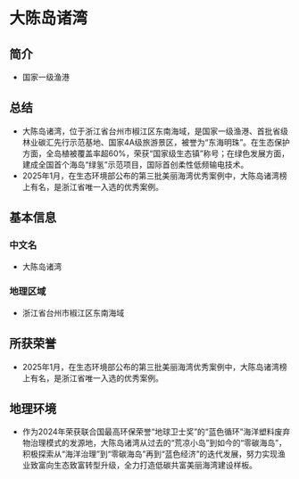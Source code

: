 # 大陈岛诸湾
## 简介
- 国家一级渔港
## 总结
- 大陈岛诸湾，位于浙江省台州市椒江区东南海域，是国家一级渔港、首批省级林业碳汇先行示范基地、国家4A级旅游景区，被誉为“东海明珠”。在生态保护方面，全岛植被覆盖率超60%，荣获“国家级生态镇”称号；在绿色发展方面，建成全国首个海岛“绿氢”示范项目，国际首创柔性低频输电技术。
- 2025年1月，在生态环境部公布的第三批美丽海湾优秀案例中，大陈岛诸湾榜上有名，是浙江省唯一入选的优秀案例。
## 基本信息
### 中文名
- 大陈岛诸湾
### 地理区域
- 浙江省台州市椒江区东南海域
## 所获荣誉
- 2025年1月，在生态环境部公布的第三批美丽海湾优秀案例中，大陈岛诸湾榜上有名，是浙江省唯一入选的优秀案例。
## 地理环境
- 作为2024年荣获联合国最高环保荣誉“地球卫士奖”的“蓝色循环”海洋塑料废弃物治理模式的发源地，大陈岛诸湾从过去的“荒凉小岛”到如今的“零碳海岛”，积极探索从“海洋治理”到“零碳海岛”再到“蓝色经济”的迭代发展，努力实现渔业致富向生态致富转型升级，全力打造低碳共富美丽海湾建设样板。